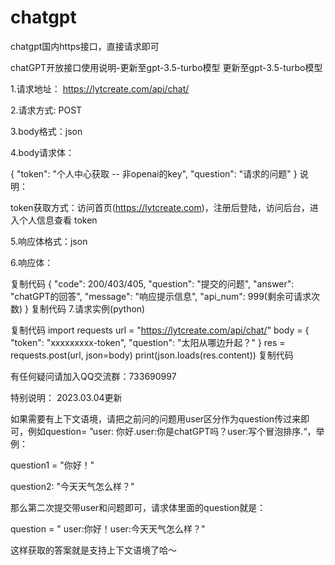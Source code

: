 # chatgpt
chatgpt国内https接口，直接请求即可

chatGPT开放接口使用说明-更新至gpt-3.5-turbo模型
更新至gpt-3.5-turbo模型

 

1.请求地址： https://lytcreate.com/api/chat/

2.请求方式: POST

3.body格式：json

4.body请求体：

{
    "token": "个人中心获取 -- 非openai的key",
    "question": "请求的问题"
}
说明：

token获取方式：访问首页(https://lytcreate.com)，注册后登陆，访问后台，进入个人信息查看 token

5.响应体格式：json

6.响应体：

复制代码
{
            "code": 200/403/405,
            "question": "提交的问题",
            "answer": "chatGPT的回答",
            "message": "响应提示信息",
            "api_num": 999(剩余可请求次数)
        }
复制代码
7.请求实例(python)

复制代码
    import requests
    url = "https://lytcreate.com/api/chat/"
    body = {
        "token": "xxxxxxxxx-token",
        "question": "太阳从哪边升起？"
    }
    res = requests.post(url, json=body)
    print(json.loads(res.content))
复制代码
 

有任何疑问请加入QQ交流群：733690997

特别说明： 2023.03.04更新

如果需要有上下文语境，请把之前问的问题用user区分作为question传过来即可，例如question= ”user: 你好.user:你是chatGPT吗？user:写个冒泡排序.“，举例：

question1 = "你好！"

question2: "今天天气怎么样？"

那么第二次提交带user和问题即可，请求体里面的question就是：

question = " user:你好！user:今天天气怎么样？"

这样获取的答案就是支持上下文语境了哈～

